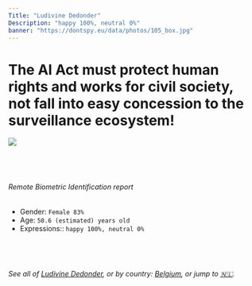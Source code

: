 ```yaml
---
Title: "Ludivine Dedonder"
Description: "happy 100%, neutral 0%"
banner: "https://dontspy.eu/data/photos/105_box.jpg"
---
```


# The AI Act must protect human rights and works for civil society, not fall into easy concession to the surveillance ecosystem!

<link rel="stylesheet" type="text/css" href="/css/blog.css" />

<div class="is-fake" hidden>

_This is a **fake picture**_, we collect these anyway [because the AI Act](why-deepfake) negotiation moves in a way that would create more mess in our lives! for a longer explanation, read [The Dual Threat: How Losing the Biometric Battle Fuels Deepfake Proliferation](/blog/the-dual-threat-how-losing-the-biometric-battle-fuels-deepfake-proliferation/)

</div>

<!-- <img src="https://dontspy.eu/data/photos/54_box.jpg" /> -->
<img src="https://dontspy.eu/data/photos/105_box.jpg" />

## <br>

###### Remote Biometric Identification report

* <span class="label">Gender:</span> `Female 83%`
* <span class="label">Age:</span> `50.6 (estimated) years old`
* <span class="label">Expressions::</span> `happy 100%, neutral 0%`

## <br>

###### See all of [Ludivine Dedonder](/policymaker#Ludivine%20Dedonder), or by country: [Belgium](/country#Belgium), or jump to [🇳🇱](/x/47).

## <br>
